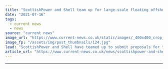 ```yaml
---
title: "ScottishPower and Shell team up for large-scale floating offshore wind development"
date: "2021-07-16"
tags: 
  - current news
  - news
source: "current news"
image_url: "https://www.current-news.co.uk/static/images/_400x400_crop_center-center/Floating-Offshore-wind-credit-ScottishPower.jpg"
image_fp: "/assets/img/post_thumbnails/124.jpg"
lead: "​ScottishPower and Shell have teamed up to submit proposals for the world’s first large-scale floating offshore windfarms."
article_url: "https://www.current-news.co.uk/news/scottishpower-and-shell-team-up-for-large-scale-floating-offshore-wind-development?utm_source=rss-feeds&utm_medium=rss&utm_campaign=rss"
---
```


---
